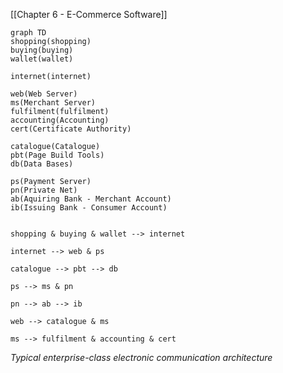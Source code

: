 
[[Chapter 6 - E-Commerce Software]]

```mermaid
graph TD
shopping(shopping)
buying(buying)
wallet(wallet)

internet(internet)

web(Web Server)
ms(Merchant Server)
fulfilment(fulfilment)
accounting(Accounting)
cert(Certificate Authority)

catalogue(Catalogue)
pbt(Page Build Tools)
db(Data Bases)

ps(Payment Server)
pn(Private Net)
ab(Aquiring Bank - Merchant Account)
ib(Issuing Bank - Consumer Account)


shopping & buying & wallet --> internet

internet --> web & ps

catalogue --> pbt --> db

ps --> ms & pn

pn --> ab --> ib

web --> catalogue & ms

ms --> fulfilment & accounting & cert

```
*Typical enterprise-class electronic communication architecture*